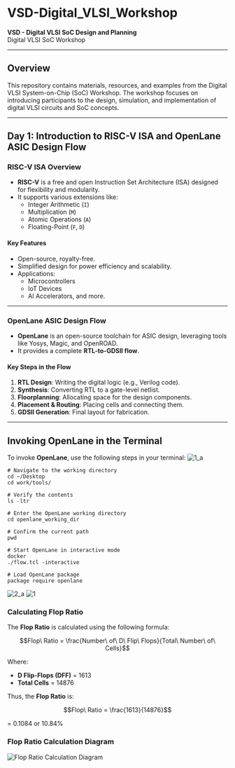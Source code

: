 # VSD-Digital_VLSI_Workshop
**VSD - Digital VLSI SoC Design and Planning**  
Digital VLSI SoC Workshop  

---

## **Overview**
This repository contains materials, resources, and examples from the Digital VLSI System-on-Chip (SoC) Workshop. The workshop focuses on introducing participants to the design, simulation, and implementation of digital VLSI circuits and SoC concepts.

---

## **Day 1: Introduction to RISC-V ISA and OpenLane ASIC Design Flow**

### **RISC-V ISA Overview**
- **RISC-V** is a free and open Instruction Set Architecture (ISA) designed for flexibility and modularity.
- It supports various extensions like:
  - Integer Arithmetic (`I`)
  - Multiplication (`M`)
  - Atomic Operations (`A`)
  - Floating-Point (`F`, `D`)

#### **Key Features**
- Open-source, royalty-free.
- Simplified design for power efficiency and scalability.
- Applications:
  - Microcontrollers
  - IoT Devices
  - AI Accelerators, and more.

---

### **OpenLane ASIC Design Flow**
- **OpenLane** is an open-source toolchain for ASIC design, leveraging tools like Yosys, Magic, and OpenROAD.
- It provides a complete **RTL-to-GDSII flow**.

#### **Key Steps in the Flow**
1. **RTL Design**: Writing the digital logic (e.g., Verilog code).
2. **Synthesis**: Converting RTL to a gate-level netlist.
3. **Floorplanning**: Allocating space for the design components.
4. **Placement & Routing**: Placing cells and connecting them.
5. **GDSII Generation**: Final layout for fabrication.

---

## **Invoking OpenLane in the Terminal**

To invoke **OpenLane**, use the following steps in your terminal:
![1_a](https://github.com/user-attachments/assets/22dca635-c66e-4d31-8717-d8981c07bc2c)

```
# Navigate to the working directory
cd ~/Desktop
cd work/tools/

# Verify the contents
ls -ltr

# Enter the OpenLane working directory
cd openlane_working_dir

# Confirm the current path
pwd

# Start OpenLane in interactive mode
docker
./flow.tcl -interactive

# Load OpenLane package
package require openlane
```
![2_a](https://github.com/user-attachments/assets/e0d5e347-d98a-4a0c-bb3d-4c811b47f5dc)
![1](https://github.com/user-attachments/assets/949e2ead-d423-4515-a461-cc200fb0e983)

### **Calculating Flop Ratio**

The **Flop Ratio** is calculated using the following formula:

```math
Flop\ Ratio = \frac{Number\ of\ D\ Flip\ Flops}{Total\ Number\ of\ Cells}
```

Where:  
- **D Flip-Flops (DFF)** = 1613  
- **Total Cells** = 14876  

Thus, the **Flop Ratio** is:

```math
Flop\ Ratio = \frac{1613}{14876}
```
 = 0.1084 or 10.84% 

### **Flop Ratio Calculation Diagram**
![Flop Ratio Calculation Diagram](https://github.com/user-attachments/assets/2579b133-df62-4c7f-bf49-1a492e7226af)


